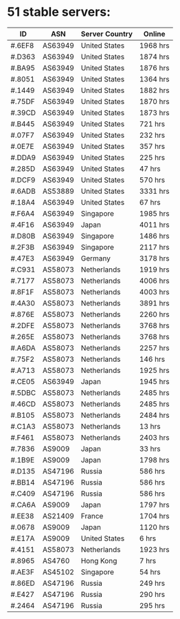 # 51 stable servers:

| ID | ASN | Server Country | Online |
| ------ | ------ | ------ | ------ |
| #.6EF8 | AS63949 | United States | 1968 hrs |
| #.D363 | AS63949 | United States | 1874 hrs |
| #.BA95 | AS63949 | United States | 1876 hrs |
| #.8051 | AS63949 | United States | 1364 hrs |
| #.1449 | AS63949 | United States | 1882 hrs |
| #.75DF | AS63949 | United States | 1870 hrs |
| #.39CD | AS63949 | United States | 1873 hrs |
| #.B445 | AS63949 | United States | 721 hrs |
| #.07F7 | AS63949 | United States | 232 hrs |
| #.0E7E | AS63949 | United States | 357 hrs |
| #.DDA9 | AS63949 | United States | 225 hrs |
| #.285D | AS63949 | United States | 47 hrs |
| #.DCF9 | AS63949 | United States | 570 hrs |
| #.6ADB | AS53889 | United States | 3331 hrs |
| #.18A4 | AS63949 | United States | 67 hrs |
| #.F6A4 | AS63949 | Singapore | 1985 hrs |
| #.4F16 | AS63949 | Japan | 4011 hrs |
| #.D80B | AS63949 | Singapore | 1486 hrs |
| #.2F3B | AS63949 | Singapore | 2117 hrs |
| #.47E3 | AS63949 | Germany | 3178 hrs |
| #.C931 | AS58073 | Netherlands | 1919 hrs |
| #.7177 | AS58073 | Netherlands | 4006 hrs |
| #.8F1F | AS58073 | Netherlands | 4003 hrs |
| #.4A30 | AS58073 | Netherlands | 3891 hrs |
| #.876E | AS58073 | Netherlands | 2260 hrs |
| #.2DFE | AS58073 | Netherlands | 3768 hrs |
| #.265E | AS58073 | Netherlands | 3768 hrs |
| #.A6DA | AS58073 | Netherlands | 2257 hrs |
| #.75F2 | AS58073 | Netherlands | 146 hrs |
| #.A713 | AS58073 | Netherlands | 1925 hrs |
| #.CE05 | AS63949 | Japan | 1945 hrs |
| #.5DBC | AS58073 | Netherlands | 2485 hrs |
| #.46CD | AS58073 | Netherlands | 2485 hrs |
| #.B105 | AS58073 | Netherlands | 2484 hrs |
| #.C1A3 | AS58073 | Netherlands | 13 hrs |
| #.F461 | AS58073 | Netherlands | 2403 hrs |
| #.7836 | AS9009 | Japan | 33 hrs |
| #.1B9E | AS9009 | Japan | 1798 hrs |
| #.D135 | AS47196 | Russia | 586 hrs |
| #.BB14 | AS47196 | Russia | 586 hrs |
| #.C409 | AS47196 | Russia | 586 hrs |
| #.CA6A | AS9009 | Japan | 1797 hrs |
| #.EE38 | AS21409 | France | 1704 hrs |
| #.0678 | AS9009 | Japan | 1120 hrs |
| #.E17A | AS9009 | United States | 6 hrs |
| #.4151 | AS58073 | Netherlands | 1923 hrs |
| #.8965 | AS4760 | Hong Kong | 7 hrs |
| #.AE3F | AS45102 | Singapore | 54 hrs |
| #.86ED | AS47196 | Russia | 249 hrs |
| #.E427 | AS47196 | Russia | 290 hrs |
| #.2464 | AS47196 | Russia | 295 hrs |

